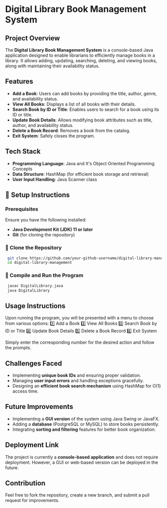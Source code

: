 # Digital Library Book Management System

## Project Overview
The **Digital Library Book Management System** is a console-based Java application designed to enable librarians to efficiently manage books in a library. It allows adding, updating, searching, deleting, and viewing books, along with maintaining their availability status.

## Features
- **Add a Book**: Users can add books by providing the title, author, genre, and availability status.
- **View All Books**: Displays a list of all books with their details.
- **Search Book by ID or Title**: Enables users to search for a book using its ID or title.
- **Update Book Details**: Allows modifying book attributes such as title, author, and availability status.
- **Delete a Book Record**: Removes a book from the catalog.
- **Exit System**: Safely closes the program.

## Tech Stack
- **Programming Language**: Java and It's Object Oriented Programming Concepts
- **Data Structure**: HashMap (for efficient book storage and retrieval)
- **User Input Handling**: Java Scanner class

## 🚀 Setup Instructions
### Prerequisites
Ensure you have the following installed:
- **Java Development Kit (JDK) 11 or later**
- **Git** (for cloning the repository)

### 🔹 Clone the Repository
```sh
 git clone https://github.com/your-github-username/digital-library-management.git
 cd digital-library-management
```

### 🔹 Compile and Run the Program
```sh
 javac DigitalLibrary.java
 java DigitalLibrary
```

## Usage Instructions
Upon running the program, you will be presented with a menu to choose from various options:
1️⃣ Add a Book
2️⃣ View All Books
3️⃣ Search Book by ID or Title
4️⃣ Update Book Details
5️⃣ Delete a Book Record
6️⃣ Exit System

Simply enter the corresponding number for the desired action and follow the prompts.

## Challenges Faced
- Implementing **unique book IDs** and ensuring proper validation.
- Managing **user input errors** and handling exceptions gracefully.
- Designing an **efficient book search mechanism** using HashMap for O(1) access time.

## Future Improvements
- Implementing a **GUI version** of the system using Java Swing or JavaFX.
- Adding a **database** (PostgreSQL or MySQL) to store books persistently.
- Integrating **sorting and filtering** features for better book organization.

## Deployment Link
The project is currently a **console-based application** and does not require deployment. However, a GUI or web-based version can be deployed in the future.

## Contribution
Feel free to fork the repository, create a new branch, and submit a pull request for improvements.


